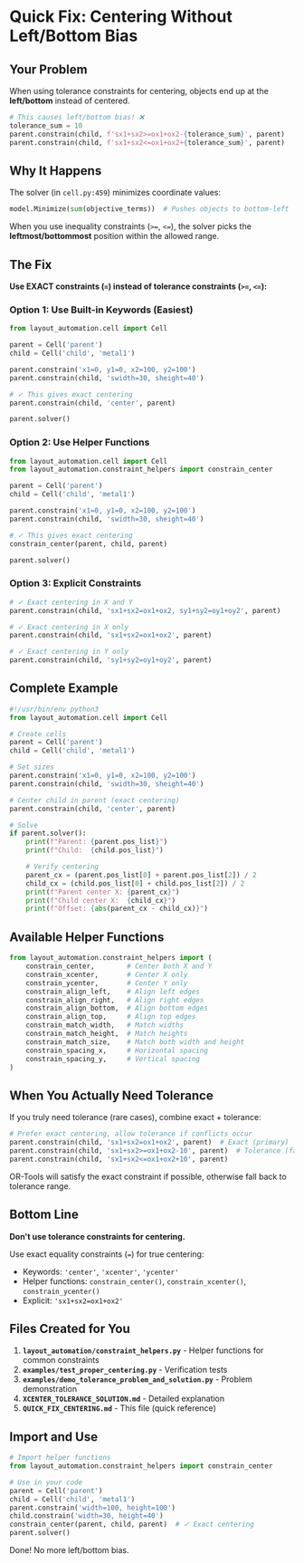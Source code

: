# Quick Fix: Centering Without Left/Bottom Bias

## Your Problem

When using tolerance constraints for centering, objects end up at the **left/bottom** instead of centered.

```python
# This causes left/bottom bias! ❌
tolerance_sum = 10
parent.constrain(child, f'sx1+sx2>=ox1+ox2-{tolerance_sum}', parent)
parent.constrain(child, f'sx1+sx2<=ox1+ox2+{tolerance_sum}', parent)
```

## Why It Happens

The solver (in `cell.py:459`) minimizes coordinate values:
```python
model.Minimize(sum(objective_terms))  # Pushes objects to bottom-left
```

When you use inequality constraints (`>=`, `<=`), the solver picks the **leftmost/bottommost** position within the allowed range.

## The Fix

**Use EXACT constraints (`=`) instead of tolerance constraints (`>=`, `<=`):**

### Option 1: Use Built-in Keywords (Easiest)

```python
from layout_automation.cell import Cell

parent = Cell('parent')
child = Cell('child', 'metal1')

parent.constrain('x1=0, y1=0, x2=100, y2=100')
parent.constrain(child, 'swidth=30, sheight=40')

# ✓ This gives exact centering
parent.constrain(child, 'center', parent)

parent.solver()
```

### Option 2: Use Helper Functions

```python
from layout_automation.cell import Cell
from layout_automation.constraint_helpers import constrain_center

parent = Cell('parent')
child = Cell('child', 'metal1')

parent.constrain('x1=0, y1=0, x2=100, y2=100')
parent.constrain(child, 'swidth=30, sheight=40')

# ✓ This gives exact centering
constrain_center(parent, child, parent)

parent.solver()
```

### Option 3: Explicit Constraints

```python
# ✓ Exact centering in X and Y
parent.constrain(child, 'sx1+sx2=ox1+ox2, sy1+sy2=oy1+oy2', parent)

# ✓ Exact centering in X only
parent.constrain(child, 'sx1+sx2=ox1+ox2', parent)

# ✓ Exact centering in Y only
parent.constrain(child, 'sy1+sy2=oy1+oy2', parent)
```

## Complete Example

```python
#!/usr/bin/env python3
from layout_automation.cell import Cell

# Create cells
parent = Cell('parent')
child = Cell('child', 'metal1')

# Set sizes
parent.constrain('x1=0, y1=0, x2=100, y2=100')
parent.constrain(child, 'swidth=30, sheight=40')

# Center child in parent (exact centering)
parent.constrain(child, 'center', parent)

# Solve
if parent.solver():
    print(f"Parent: {parent.pos_list}")
    print(f"Child:  {child.pos_list}")

    # Verify centering
    parent_cx = (parent.pos_list[0] + parent.pos_list[2]) / 2
    child_cx = (child.pos_list[0] + child.pos_list[2]) / 2
    print(f"Parent center X: {parent_cx}")
    print(f"Child center X:  {child_cx}")
    print(f"Offset: {abs(parent_cx - child_cx)}")
```

## Available Helper Functions

```python
from layout_automation.constraint_helpers import (
    constrain_center,        # Center both X and Y
    constrain_xcenter,       # Center X only
    constrain_ycenter,       # Center Y only
    constrain_align_left,    # Align left edges
    constrain_align_right,   # Align right edges
    constrain_align_bottom,  # Align bottom edges
    constrain_align_top,     # Align top edges
    constrain_match_width,   # Match widths
    constrain_match_height,  # Match heights
    constrain_match_size,    # Match both width and height
    constrain_spacing_x,     # Horizontal spacing
    constrain_spacing_y,     # Vertical spacing
)
```

## When You Actually Need Tolerance

If you truly need tolerance (rare cases), combine exact + tolerance:

```python
# Prefer exact centering, allow tolerance if conflicts occur
parent.constrain(child, 'sx1+sx2=ox1+ox2', parent)  # Exact (primary)
parent.constrain(child, 'sx1+sx2>=ox1+ox2-10', parent)  # Tolerance (fallback)
parent.constrain(child, 'sx1+sx2<=ox1+ox2+10', parent)
```

OR-Tools will satisfy the exact constraint if possible, otherwise fall back to tolerance range.

## Bottom Line

**Don't use tolerance constraints for centering.**

Use exact equality constraints (`=`) for true centering:
- Keywords: `'center'`, `'xcenter'`, `'ycenter'`
- Helper functions: `constrain_center()`, `constrain_xcenter()`, `constrain_ycenter()`
- Explicit: `'sx1+sx2=ox1+ox2'`

## Files Created for You

1. **`layout_automation/constraint_helpers.py`** - Helper functions for common constraints
2. **`examples/test_proper_centering.py`** - Verification tests
3. **`examples/demo_tolerance_problem_and_solution.py`** - Problem demonstration
4. **`XCENTER_TOLERANCE_SOLUTION.md`** - Detailed explanation
5. **`QUICK_FIX_CENTERING.md`** - This file (quick reference)

## Import and Use

```python
# Import helper functions
from layout_automation.constraint_helpers import constrain_center

# Use in your code
parent = Cell('parent')
child = Cell('child', 'metal1')
parent.constrain('width=100, height=100')
child.constrain('width=30, height=40')
constrain_center(parent, child, parent)  # ✓ Exact centering
parent.solver()
```

Done! No more left/bottom bias.
